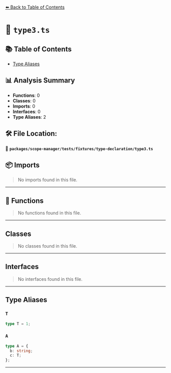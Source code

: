 [⬅️ Back to Table of Contents](../../../../../index.md)

# 📄 `type3.ts`

## 📚 Table of Contents

- [Type Aliases](#type-aliases)

## 📊 Analysis Summary

- **Functions**: 0
- **Classes**: 0
- **Imports**: 0
- **Interfaces**: 0
- **Type Aliases**: 2

## 🛠️ File Location:
📂 **`packages/scope-manager/tests/fixtures/type-declaration/type3.ts`**

## 📦 Imports

> No imports found in this file.


---

## 🔧 Functions

> No functions found in this file.


---

## Classes

> No classes found in this file.


---

## Interfaces

> No interfaces found in this file.


---

## Type Aliases

### `T`

```ts
type T = 1;
```

### `A`

```ts
type A = {
  b: string;
  c: T;
};
```


---